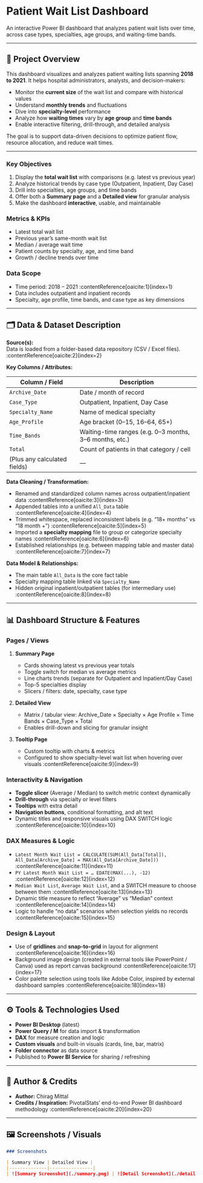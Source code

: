 # Patient Wait List Dashboard

An interactive Power BI dashboard that analyzes patient wait lists over time, across case types, specialties, age groups, and waiting-time bands.

---

## 🧭 Project Overview

This dashboard visualizes and analyzes patient waiting lists spanning **2018 to 2021**. It helps hospital administrators, analysts, and decision-makers:

- Monitor the **current size** of the wait list and compare with historical values  
- Understand **monthly trends** and fluctuations  
- Dive into **specialty-level** performance  
- Analyze how **waiting times** vary by **age group** and **time bands**  
- Enable interactive filtering, drill-through, and detailed analysis  

The goal is to support data-driven decisions to optimize patient flow, resource allocation, and reduce wait times.

---

### Key Objectives

1. Display the **total wait list** with comparisons (e.g. latest vs previous year)  
2. Analyze historical trends by case type (Outpatient, Inpatient, Day Case)  
3. Drill into specialties, age groups, and time bands  
4. Offer both a **Summary page** and a **Detailed view** for granular analysis  
5. Make the dashboard **interactive**, usable, and maintainable  

### Metrics & KPIs

- Latest total wait list  
- Previous year’s same-month wait list  
- Median / average wait time  
- Patient counts by specialty, age, and time band  
- Growth / decline trends over time  

### Data Scope

- Time period: 2018 – 2021 :contentReference[oaicite:1]{index=1}  
- Data includes outpatient and inpatient records  
- Specialty, age profile, time bands, and case type as key dimensions  

---

## 🗂️ Data & Dataset Description

**Source(s):**  
Data is loaded from a folder-based data repository (CSV / Excel files). :contentReference[oaicite:2]{index=2}

**Key Columns / Attributes:**

| Column / Field        | Description |
|------------------------|-------------|
| `Archive_Date`         | Date / month of record |
| `Case_Type`             | Outpatient, Inpatient, Day Case |
| `Specialty_Name`        | Name of medical specialty |
| `Age_Profile`           | Age bracket (0–15, 16–64, 65+) |
| `Time_Bands`             | Waiting-time ranges (e.g. 0–3 months, 3–6 months, etc.) |
| `Total`                 | Count of patients in that category / cell |
| (Plus any calculated fields) | — |

**Data Cleaning / Transformation:**

- Renamed and standardized column names across outpatient/inpatient data :contentReference[oaicite:3]{index=3}  
- Appended tables into a unified `All_Data` table :contentReference[oaicite:4]{index=4}  
- Trimmed whitespace, replaced inconsistent labels (e.g. “18+ months” vs “18 month +”) :contentReference[oaicite:5]{index=5}  
- Imported a **specialty mapping** file to group or categorize specialty names :contentReference[oaicite:6]{index=6}  
- Established relationships (e.g. between mapping table and master data) :contentReference[oaicite:7]{index=7}  

**Data Model & Relationships:**

- The main table `All_Data` is the core fact table  
- Specialty mapping table linked via `Specialty_Name`  
- Hidden original inpatient/outpatient tables (for intermediary use) :contentReference[oaicite:8]{index=8}  

---

## 📊 Dashboard Structure & Features

### Pages / Views

1. **Summary Page**  
   - Cards showing latest vs previous year totals  
   - Toggle switch for median vs average metrics  
   - Line charts trends (separate for Outpatient and Inpatient/Day Case)  
   - Top-5 specialties display  
   - Slicers / filters: date, specialty, case type  

2. **Detailed View**  
   - Matrix / tabular view: Archive_Date × Specialty × Age Profile × Time Bands × Case_Type × Total  
   - Enables drill-down and slicing for granular insight  

3. **Tooltip Page**  
   - Custom tooltip with charts & metrics  
   - Configured to show specialty-level wait list when hovering over visuals :contentReference[oaicite:9]{index=9}  

### Interactivity & Navigation

- **Toggle slicer** (Average / Median) to switch metric context dynamically  
- **Drill-through** via specialty or level filters  
- **Tooltips** with extra detail  
- **Navigation buttons**, conditional formatting, and alt text  
- Dynamic titles and responsive visuals using DAX SWITCH logic :contentReference[oaicite:10]{index=10}  

### DAX Measures & Logic

- `Latest Month Wait List = CALCULATE(SUM(All_Data[Total]), All_Data[Archive_Date] = MAX(All_Data[Archive_Date]))` :contentReference[oaicite:11]{index=11}  
- `PY Latest Month Wait List = … EDATE(MAX(...), -12)` :contentReference[oaicite:12]{index=12}  
- `Median Wait List`, `Average Wait List`, and a SWITCH measure to choose between them :contentReference[oaicite:13]{index=13}  
- Dynamic title measure to reflect “Average” vs “Median” context :contentReference[oaicite:14]{index=14}  
- Logic to handle “no data” scenarios when selection yields no records :contentReference[oaicite:15]{index=15}  

### Design & Layout

- Use of **gridlines** and **snap-to-grid** in layout for alignment :contentReference[oaicite:16]{index=16}  
- Background image design (created in external tools like PowerPoint / Canva) used as report canvas background :contentReference[oaicite:17]{index=17}  
- Color palette selection using tools like Adobe Color, inspired by external dashboard samples :contentReference[oaicite:18]{index=18}  

---

## ⚙️ Tools & Technologies Used

- **Power BI Desktop** (latest)  
- **Power Query / M** for data import & transformation  
- **DAX** for measure creation and logic  
- **Custom visuals** and built-in visuals (cards, line, bar, matrix)  
- **Folder connector** as data source  
- Published to **Power BI Service** for sharing / refreshing  

---

## 👤 Author & Credits

- **Author:** Chirag Mittal 
- **Credits / Inspiration:** PivotalStats’ end-to-end Power BI dashboard methodology :contentReference[oaicite:20]{index=20}  

---

## 🖼️ Screenshots / Visuals 

 

```md
### Screenshots

| Summary View | Detailed View |
|--------------|----------------|
| ![Summary Screenshot](./summary.png) | ![Detail Screenshot](./detail.png) |

